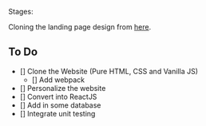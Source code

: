 Stages: 

Cloning the landing page design from [here](https://99designs.com/blog/creative-inspiration/landing-page-design-inspiration/).

## To Do
- [] Clone the Website (Pure HTML, CSS and Vanilla JS)
    - [] Add webpack
- [] Personalize the website
- [] Convert into ReactJS
- [] Add in some database
- [] Integrate unit testing